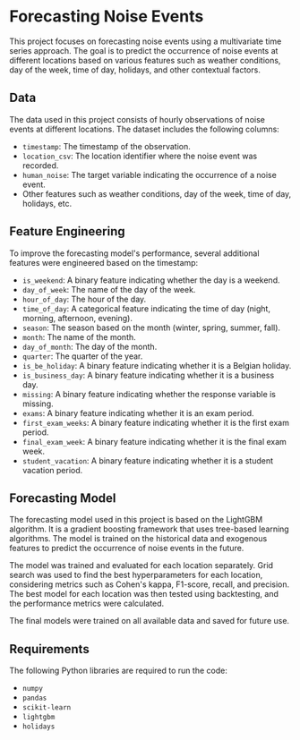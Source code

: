 # Forecasting Noise Events

This project focuses on forecasting noise events using a multivariate time series approach. The goal is to predict the occurrence of noise events at different locations based on various features such as weather conditions, day of the week, time of day, holidays, and other contextual factors.

## Data

The data used in this project consists of hourly observations of noise events at different locations. The dataset includes the following columns:

- `timestamp`: The timestamp of the observation.
- `location_csv`: The location identifier where the noise event was recorded.
- `human_noise`: The target variable indicating the occurrence of a noise event.
- Other features such as weather conditions, day of the week, time of day, holidays, etc.

## Feature Engineering

To improve the forecasting model's performance, several additional features were engineered based on the timestamp:

- `is_weekend`: A binary feature indicating whether the day is a weekend.
- `day_of_week`: The name of the day of the week.
- `hour_of_day`: The hour of the day.
- `time_of_day`: A categorical feature indicating the time of day (night, morning, afternoon, evening).
- `season`: The season based on the month (winter, spring, summer, fall).
- `month`: The name of the month.
- `day_of_month`: The day of the month.
- `quarter`: The quarter of the year.
- `is_be_holiday`: A binary feature indicating whether it is a Belgian holiday.
- `is_business_day`: A binary feature indicating whether it is a business day.
- `missing`: A binary feature indicating whether the response variable is missing.
- `exams`: A binary feature indicating whether it is an exam period.
- `first_exam_weeks`: A binary feature indicating whether it is the first exam period.
- `final_exam_week`: A binary feature indicating whether it is the final exam week.
- `student_vacation`: A binary feature indicating whether it is a student vacation period.

## Forecasting Model

The forecasting model used in this project is based on the LightGBM algorithm. It is a gradient boosting framework that uses tree-based learning algorithms. The model is trained on the historical data and exogenous features to predict the occurrence of noise events in the future.

The model was trained and evaluated for each location separately. Grid search was used to find the best hyperparameters for each location, considering metrics such as Cohen's kappa, F1-score, recall, and precision. The best model for each location was then tested using backtesting, and the performance metrics were calculated.

The final models were trained on all available data and saved for future use.

## Requirements

The following Python libraries are required to run the code:

- `numpy`
- `pandas`
- `scikit-learn`
- `lightgbm`
- `holidays`

